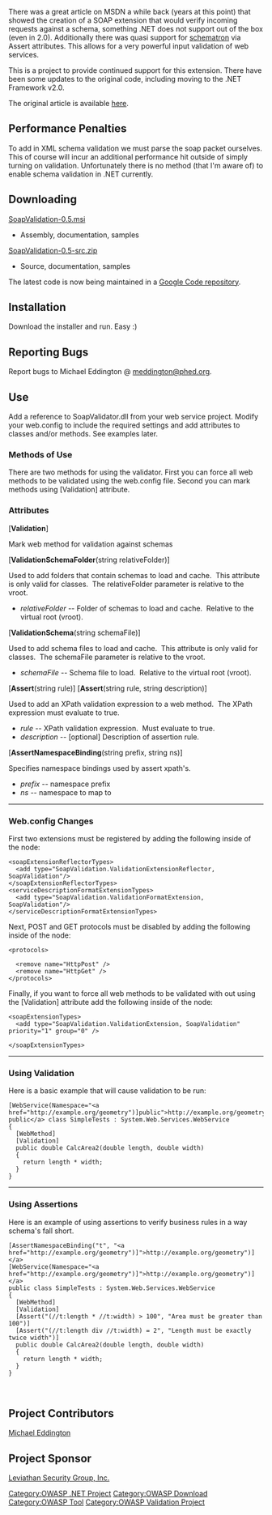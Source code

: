 There was a great article on MSDN a while back (years at this point)
that showed the creation of a SOAP extension that would verify incoming
requests against a schema, something .NET does not support out of the
box (even in 2.0). Additionally there was quasi support for
[schematron](http://www.schematron.com/) via Assert attributes. This
allows for a very powerful input validation of web services.

This is a project to provide continued support for this extension. There
have been some updates to the original code, including moving to the
.NET Framework v2.0.

The original article is available
[here](http://msdn.microsoft.com/msdnmag/issues/03/07/XMLSchemaValidation/).

## Performance Penalties

To add in XML schema validation we must parse the soap packet ourselves.
This of course will incur an additional performance hit outside of
simply turning on validation. Unfortunately there is no method (that I'm
aware of) to enable schema validation in .NET currently.

## Downloading

[SoapValidation-0.5.msi](http://canoodle.googlecode.com/files/SoapValidation-0.5.msi)
- Assembly, documentation, samples

[SoapValidation-0.5-src.zip](http://canoodle.googlecode.com/files/SoapValidation-0.5-src.zip)
- Source, documentation, samples

The latest code is now being maintained in a [Google Code
repository](http://code.google.com/p/canoodle/).

## Installation

Download the installer and run. Easy :)

## Reporting Bugs

Report bugs to Michael Eddington @ meddington@phed.org.

## Use

Add a reference to SoapValidator.dll from your web service project.
Modify your web.config to include the required settings and add
attributes to classes and/or methods. See examples later.

### Methods of Use

There are two methods for using the validator. First you can force all
web methods to be validated using the web.config file. Second you can
mark methods using \[Validation\] attribute.

<h3>

Attributes

</h3>

\[<strong>Validation</strong>\]

Mark web method for validation against schemas

\[<strong>ValidationSchemaFolder</strong>(string relativeFolder)\]

Used to add folders that contain schemas to load and cache.  This
attribute is only valid for classes.  The relativeFolder parameter is
relative to the vroot.

  - <em>relativeFolder</em> -- Folder of schemas to load and cache. 
    Relative to the virtual root (vroot).

\[<strong>ValidationSchema</strong>(string schemaFile)\]

Used to add schema files to load and cache.  This attribute is only
valid for classes.  The schemaFile parameter is relative to the vroot.

  - <em>schemaFile</em> -- Schema file to load.  Relative to the virtual
    root (vroot).

\[<strong>Assert</strong>(string rule)\]
\[<strong>Assert</strong>(string rule, string description)\]

Used to add an XPath validation expression to a web method.  The XPath
expression must evaluate to true.

  - <em>rule</em> -- XPath validation expression.  Must evaluate to
    true.
  - <em>description</em> -- \[optional\] Description of assertion rule.

\[<strong>AssertNamespaceBinding</strong>(string prefix, string ns)\]

Specifies namespace bindings used by assert xpath's.

  - <em>prefix</em> -- namespace prefix
  - <em>ns</em> -- namespace to map to

<hr>

<h3>

Web.config Changes

</h3>

First two extensions must be registered by adding the following inside
of the <webServices> node:

    <soapExtensionReflectorTypes>
      <add type="SoapValidation.ValidationExtensionReflector, SoapValidation"/>
    </soapExtensionReflectorTypes>
    <serviceDescriptionFormatExtensionTypes>
      <add type="SoapValidation.ValidationFormatExtension, SoapValidation"/>
    </serviceDescriptionFormatExtensionTypes>

Next, POST and GET protocols must be disabled by adding the following
inside of the <webServices> node:

    <protocols>

      <remove name="HttpPost" />
      <remove name="HttpGet" />
    </protocols>

Finally, if you want to force all web methods to be validated with out
using the \[Validation\] attribute add the following inside of the
<webServices> node:

    <soapExtensionTypes>
      <add type="SoapValidation.ValidationExtension, SoapValidation" priority="1" group="0" />

    </soapExtensionTypes>

<hr>

<h3>

Using Validation

</h3>

Here is a basic example that will cause validation to be run:

    [WebService(Namespace="<a href="http://example.org/geometry")]public">http://example.org/geometry")]
    public</a> class SimpleTests : System.Web.Services.WebService
    {
      [WebMethod]
      [Validation]
      public double CalcArea2(double length, double width)
      {
        return length * width;
      }
    }

<hr>

<h3>

Using Assertions

</h3>

Here is an example of using assertions to verify business rules in a way
schema's fall short.

    [AssertNamespaceBinding("t", "<a href="http://example.org/geometry")]">http://example.org/geometry")]</a>
    [WebService(Namespace="<a href="http://example.org/geometry")]">http://example.org/geometry")]</a>
    public class SimpleTests : System.Web.Services.WebService
    {
      [WebMethod]
      [Validation]
      [Assert("(//t:length * //t:width) > 100", "Area must be greater than 100")]
      [Assert("(//t:length div //t:width) = 2", "Length must be exactly twice width")]
      public double CalcArea2(double length, double width)
      {
        return length * width;
      }
    }

 

## Project Contributors

[Michael Eddington](http://phed.org)

## Project Sponsor

[Leviathan Security Group, Inc.](http://leviathansecurity.com)

[Category:OWASP .NET Project](Category:OWASP_.NET_Project "wikilink")
[Category:OWASP Download](Category:OWASP_Download "wikilink")
[Category:OWASP Tool](Category:OWASP_Tool "wikilink") [Category:OWASP
Validation Project](Category:OWASP_Validation_Project "wikilink")